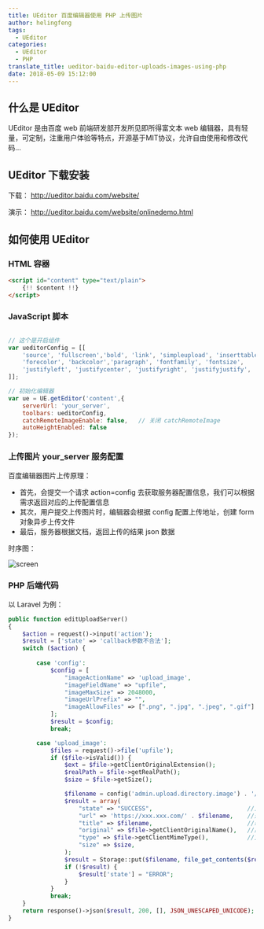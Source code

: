 ```yaml
---
title: UEditor 百度编辑器使用 PHP 上传图片
author: helingfeng
tags:
  - UEditor
categories:
  - UEditor
  - PHP
translate_title: ueditor-baidu-editor-uploads-images-using-php
date: 2018-05-09 15:12:00
---
```

## 什么是 UEditor

UEditor 是由百度 web 前端研发部开发所见即所得富文本 web 编辑器，具有轻量，可定制，注重用户体验等特点，开源基于MIT协议，允许自由使用和修改代码...

## UEditor 下载安装

下载：
http://ueditor.baidu.com/website/

演示：
http://ueditor.baidu.com/website/onlinedemo.html

## 如何使用 UEditor

### HTML 容器
```html
<script id="content" type="text/plain">
    {!! $content !!}
</script>
```

### JavaScript 脚本
```JavaScript

// 这个是开启组件
var ueditorConfig = [[
    'source', 'fullscreen','bold', 'link', 'simpleupload', 'inserttable', 'undo', 'redo',
    'forecolor', 'backcolor','paragraph', 'fontfamily', 'fontsize',
    'justifyleft', 'justifycenter', 'justifyright', 'justifyjustify',
]];

// 初始化编辑器
var ue = UE.getEditor('content',{
    serverUrl: 'your_server',
    toolbars: ueditorConfig,
    catchRemoteImageEnable: false,   // 关闭 catchRemoteImage
    autoHeightEnabled: false
});
```

### 上传图片 your_server 服务配置

百度编辑器图片上传原理： 

- 首先，会提交一个请求 action=config 去获取服务器配置信息，我们可以根据需求返回对应的上传配置信息
- 其次，用户提交上传图片时，编辑器会根据 config 配置上传地址，创建 form 对象异步上传文件
- 最后，服务器根据文档，返回上传的结果 json 数据

时序图：

![screen](/images/screen_4.png)

### PHP 后端代码

以 Laravel 为例：

```php
public function editUploadServer()
{
    $action = request()->input('action');
    $result = ['state' => 'callback参数不合法'];
    switch ($action) {
    
        case 'config':
            $config = [
                "imageActionName" => 'upload_image',
                "imageFieldName" => "upfile",
                "imageMaxSize" => 2048000,
                "imageUrlPrefix" => "",
                "imageAllowFiles" => [".png", ".jpg", ".jpeg", ".gif"]
            ];
            $result = $config;
            break;

        case 'upload_image':
            $files = request()->file('upfile');
            if ($file->isValid()) {
                $ext = $file->getClientOriginalExtension();
                $realPath = $file->getRealPath();
                $size = $file->getSize();

                $filename = config('admin.upload.directory.image') . '/' . date('Y-m-d-H-i-s') . '-' . uniqid() . '.' . $ext;
                $result = array(
                    "state" => "SUCCESS",                           //上传状态，上传成功时必须返回"SUCCESS"
                    "url" => 'https://xxx.xxx.com/' . $filename,    //返回的地址
                    "title" => $filename,                           //新文件名
                    "original" => $file->getClientOriginalName(),   //原始文件名
                    "type" => $file->getClientMimeType(),           //文件类型
                    "size" => $size,
                );
                $result = Storage::put($filename, file_get_contents($realPath));
                if (!$result) {
                    $result['state'] = "ERROR";
                }
            }
            break;
    }
    return response()->json($result, 200, [], JSON_UNESCAPED_UNICODE);
}
```



